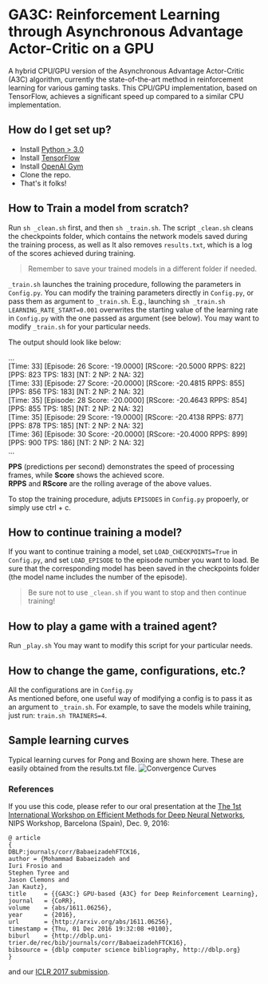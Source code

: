 # GA3C: Reinforcement Learning through Asynchronous Advantage Actor-Critic on a GPU

A hybrid CPU/GPU version of the Asynchronous Advantage Actor-Critic (A3C) algorithm, currently the state-of-the-art method in reinforcement learning for various gaming tasks. This CPU/GPU implementation, based on TensorFlow, achieves a significant speed up compared to a similar CPU implementation.

## How do I get set up? ###

* Install [Python > 3.0](https://www.python.org/)
* Install [TensorFlow](https://www.tensorflow.org/get_started/os_setup.html) 
* Install [OpenAI Gym](https://github.com/openai/gym)
* Clone the repo.
* That's it folks!

## How to Train a model from scratch? ###

Run `sh _clean.sh` first, and then `sh _train.sh`.
The script `_clean.sh` cleans the checkpoints folder, which contains the network models saved during the training process, as well as It also removes `results.txt`, which is a log of the scores achieved during training.

> Remember to save your trained models in a different folder if needed.

`_train.sh` launches the training procedure, following the parameters in `Config.py`.
You can modify the training parameters directly in `Config.py`, or pass them as argument to `_train.sh`.
E.g., launching `sh _train.sh LEARNING_RATE_START=0.001` overwrites the starting value of the learning rate in `Config.py` with the one passed as argument (see below).
You may want to modify `_train.sh` for your particular needs. 

The output should look like below:

...  
[Time:       33] [Episode:       26 Score:   -19.0000] [RScore:   -20.5000 RPPS:   822] [PPS:   823 TPS:   183] [NT:  2 NP:  2 NA: 32]  
[Time:       33] [Episode:       27 Score:   -20.0000] [RScore:   -20.4815 RPPS:   855] [PPS:   856 TPS:   183] [NT:  2 NP:  2 NA: 32]  
[Time:       35] [Episode:       28 Score:   -20.0000] [RScore:   -20.4643 RPPS:   854] [PPS:   855 TPS:   185] [NT:  2 NP:  2 NA: 32]  
[Time:       35] [Episode:       29 Score:   -19.0000] [RScore:   -20.4138 RPPS:   877] [PPS:   878 TPS:   185] [NT:  2 NP:  2 NA: 32]  
[Time:       36] [Episode:       30 Score:   -20.0000] [RScore:   -20.4000 RPPS:   899] [PPS:   900 TPS:   186] [NT:  2 NP:  2 NA: 32]  
...  

**PPS** (predictions per second) demonstrates the speed of processing frames, while **Score** shows the achieved score.  
**RPPS** and **RScore** are the rolling average of the above values.

To stop the training procedure, adjuts `EPISODES` in `Config.py` propoerly, or simply use ctrl + c.

## How to continue training a model? ###

If you want to continue training a model, set `LOAD_CHECKPOINTS=True` in `Config.py`, and set `LOAD_EPISODE` to the episode number you want to load.
Be sure that the corresponding model has been saved in the checkpoints folder (the model name includes the number of the episode).

> Be sure not to use `_clean.sh` if you want to stop and then continue training! 

## How to play a game with a trained agent? ###

Run `_play.sh`
You may want to modify this script for your particular needs.

## How to change the game, configurations, etc.? ###
All the configurations are in `Config.py`  
As mentioned before, one useful way of modifying a config is to pass it as an argument to `_train.sh`. For example, to save the models while training, just run: `train.sh TRAINERS=4`.

## Sample learning curves
Typical learning curves for Pong and Boxing are shown here. These are easily obtained from the results.txt file.
![Convergence Curves](http://mb2.web.engr.illinois.edu/images/pong_boxing.png)

### References ###

If you use this code, please refer to our oral presentation at the [The 1st International Workshop on Efficient Methods for Deep Neural Networks](http://allenai.org/plato/emdnn/papers.html), NIPS Workshop, Barcelona (Spain), Dec. 9, 2016:

```
@ article
{
DBLP:journals/corr/BabaeizadehFTCK16,
author = {Mohammad Babaeizadeh and
Iuri Frosio and
Stephen Tyree and
Jason Clemons and
Jan Kautz},
title     = {{GA3C:} GPU-based {A3C} for Deep Reinforcement Learning},
journal   = {CoRR},
volume    = {abs/1611.06256},
year      = {2016},
url       = {http://arxiv.org/abs/1611.06256},
timestamp = {Thu, 01 Dec 2016 19:32:08 +0100},
biburl    = {http://dblp.uni-trier.de/rec/bib/journals/corr/BabaeizadehFTCK16},
bibsource = {dblp computer science bibliography, http://dblp.org}
}
```

and our [ICLR 2017 submission](https://openreview.net/forum?id=r1VGvBcxl).
